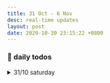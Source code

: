 ```yaml
---
title: 31 Oct - 6 Nov
desc: real-time updates
layout: post
date: 2020-10-30 23:15:22 +0800
---
```


<h3>📅 daily todos</h3>
<details>
<summary>31/10 saturday</summary>
<h3>31/10 saturday</h3>
<br>
<p>
📃 <b>to-do</b>
<ul>
    <li>japanese - ◯ ◯ ◯ ◯</li>
    <li>art - prompt for today: 'crawl'</li>
    <li>guitar</li>
</ul>
</p>

<br><br>

</details>
